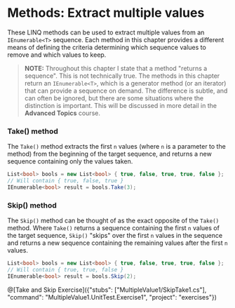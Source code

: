 [//]: # (GENERATED FILE -- DO NOT EDIT)
# Methods: Extract multiple values

These LINQ methods can be used to extract multiple values from an `IEnumerable<T>` sequence. Each method in this chapter provides a different means of defining the criteria determining which sequence values to remove and which values to keep.

> **NOTE:** Throughout this chapter I state that a method "returns a sequence". This is not technically true. The methods in this chapter return an `IEnumerable<T>`, which is a generator method (or an iterator) that can provide a sequence on demand. The difference is subtle, and can often be ignored, but there are some situations where the distinction is important. This will be discussed in more detail in the **Advanced Topics** course.

### Take() method
The `Take()` method extracts the first `n` values (where `n` is a parameter to the method) from the beginning of the target sequence, and returns a new sequence containing only the values taken. 

```csharp
List<bool> bools = new List<bool> { true, false, true, true, false };
// Will contain { true, false, true }
IEnumerable<bool> result = bools.Take(3);
```

### Skip() method
The `Skip()` method can be thought of as the exact opposite of the `Take()` method. Where `Take()` returns a sequence containing the first `n` values of the target sequence, `Skip()` "skips" over the first `n` values in the sequence and returns a new sequence containing the remaining values after the first `n` values.

```csharp
List<bool> bools = new List<bool> { true, false, true, true, false };
// Will contain { true, true, false }
IEnumerable<bool> result = bools.Skip(2);
```

@[Take and Skip Exercise]({"stubs": ["MultipleValue1/SkipTake1.cs"], "command": "MultipleValue1.UnitTest.Exercise1", "project": "exercises"})
